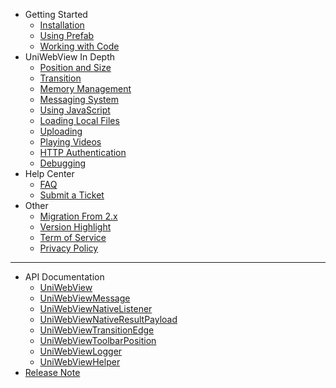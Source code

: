 - Getting Started
    - [Installation](/archived/3.4/installation.md)
    - [Using Prefab](/archived/3.4/using-prefab.md)
    - [Working with Code](/archived/3.4/working-with-code.md)
- UniWebView In Depth
    - [Position and Size](/archived/3.4/position-and-size.md)
    - [Transition](/archived/3.4/transition.md)
    - [Memory Management](/archived/3.4/memory-management.md)
    - [Messaging System](/archived/3.4/messaging-system.md)
    - [Using JavaScript](/archived/3.4/using-javascript.md)
    - [Loading Local Files](/archived/3.4/loading-local-files.md)
    - [Uploading](/archived/3.4/uploading.md)
    - [Playing Videos](/archived/3.4/playing-videos.md)
    - [HTTP Authentication](/archived/3.4/http-auth.md)
    - [Debugging](/archived/3.4/debugging.md)
- Help Center
    - [FAQ](/archived/3.4/faq.md)
    - [Submit a Ticket](https://onevcat.zendesk.com/hc/en-us/requests/new)
- Other
    - [Migration From 2.x](migration-guide.md)
    - [Version Highlight](version-highlight.md)
    - [Term of Service](tos.md)
    - [Privacy Policy](privacy.md)
---
- API Documentation
    - [UniWebView](/archived/3.4/api/uniwebview.html)
    - [UniWebViewMessage](/archived/3.4/api/uniwebviewmessage.html)
    - [UniWebViewNativeListener](/archived/3.4/api/uniwebviewnativelistener.html)
    - [UniWebViewNativeResultPayload](/archived/3.4/api/uniwebviewnativeresultpayload.html)
    - [UniWebViewTransitionEdge](/archived/3.4/api/uniwebviewtransitionedge.html)
    - [UniWebViewToolbarPosition](/archived/3.4/api/uniwebviewtoolbarposition.html)
    - [UniWebViewLogger](/archived/3.4/api/uniwebviewlogger.html)
    - [UniWebViewHelper](/archived/3.4/api/uniwebviewhelper.html)
- [Release Note](release-note)